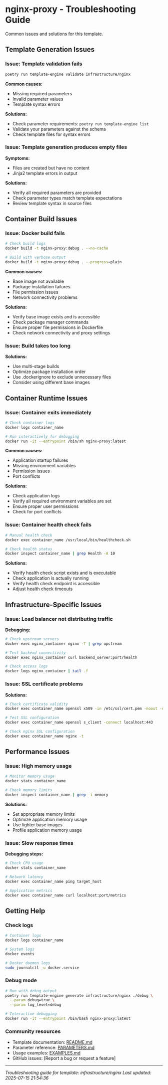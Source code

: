 # nginx-proxy - Troubleshooting Guide

Common issues and solutions for this template.

## Template Generation Issues

### Issue: Template validation fails

```bash
poetry run template-engine validate infrastructure/nginx
```

**Common causes:**

- Missing required parameters
- Invalid parameter values
- Template syntax errors

**Solutions:**

- Check parameter requirements: `poetry run template-engine list`
- Validate your parameters against the schema
- Check template files for syntax errors

### Issue: Template generation produces empty files

**Symptoms:**

- Files are created but have no content
- Jinja2 template errors in output

**Solutions:**

- Verify all required parameters are provided
- Check parameter types match template expectations
- Review template syntax in source files

## Container Build Issues

### Issue: Docker build fails

```bash
# Check build logs
docker build -t nginx-proxy:debug . --no-cache

# Build with verbose output
docker build -t nginx-proxy:debug . --progress=plain
```

**Common causes:**

- Base image not available
- Package installation failures
- File permission issues
- Network connectivity problems

**Solutions:**

- Verify base image exists and is accessible
- Check package manager commands
- Ensure proper file permissions in Dockerfile
- Check network connectivity and proxy settings

### Issue: Build takes too long

**Solutions:**

- Use multi-stage builds
- Optimize package installation order
- Use .dockerignore to exclude unnecessary files
- Consider using different base images

## Container Runtime Issues

### Issue: Container exits immediately

```bash
# Check container logs
docker logs container_name

# Run interactively for debugging
docker run -it --entrypoint /bin/sh nginx-proxy:latest
```

**Common causes:**

- Application startup failures
- Missing environment variables
- Permission issues
- Port conflicts

**Solutions:**

- Check application logs
- Verify all required environment variables are set
- Ensure proper user permissions
- Check for port conflicts

### Issue: Container health check fails

```bash
# Manual health check
docker exec container_name /usr/local/bin/healthcheck.sh

# Check health status
docker inspect container_name | grep Health -A 10
```

**Solutions:**

- Verify health check script exists and is executable
- Check application is actually running
- Verify health check endpoint is accessible
- Adjust health check timeouts

## Infrastructure-Specific Issues

### Issue: Load balancer not distributing traffic

**Debugging:**

```bash
# Check upstream servers
docker exec nginx_container nginx -T | grep upstream

# Test backend connectivity
docker exec nginx_container curl backend_server:port/health

# Check access logs
docker logs nginx_container | tail -f
```

### Issue: SSL certificate problems

**Solutions:**

```bash
# Check certificate validity
docker exec container_name openssl x509 -in /etc/ssl/cert.pem -noout -dates

# Test SSL configuration
docker exec container_name openssl s_client -connect localhost:443

# Check nginx SSL configuration
docker exec container_name nginx -t
```

## Performance Issues

### Issue: High memory usage

```bash
# Monitor memory usage
docker stats container_name

# Check memory limits
docker inspect container_name | grep -i memory
```

**Solutions:**

- Set appropriate memory limits
- Optimize application memory usage
- Use lighter base images
- Profile application memory usage

### Issue: Slow response times

**Debugging steps:**

```bash
# Check CPU usage
docker stats container_name

# Network latency
docker exec container_name ping target_host

# Application metrics
docker exec container_name curl localhost:port/metrics
```

## Getting Help

### Check logs

```bash
# Container logs
docker logs container_name

# System logs
docker events

# Docker daemon logs
sudo journalctl -u docker.service
```

### Debug mode

```bash
# Run with debug output
poetry run template-engine generate infrastructure/nginx ./debug \
  --param debug=true \
  --param log_level=debug

# Interactive debugging
docker run -it --entrypoint /bin/bash nginx-proxy:latest
```

### Community resources

- Template documentation: [README.md](README.md)
- Parameter reference: [PARAMETERS.md](PARAMETERS.md)
- Usage examples: [EXAMPLES.md](EXAMPLES.md)
- GitHub issues: [Report a bug or request a feature]

---

_Troubleshooting guide for template: infrastructure/nginx_
_Last updated: 2025-07-15 21:54:36_
